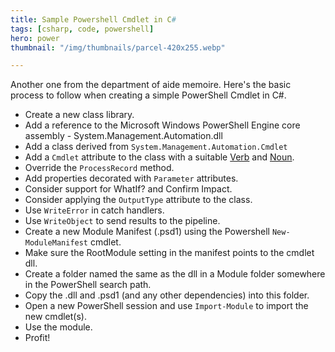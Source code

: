 ```yaml
---
title: Sample Powershell Cmdlet in C#
tags: [csharp, code, powershell]
hero: power
thumbnail: "/img/thumbnails/parcel-420x255.webp"

---
```


Another one from the department of aide memoire. Here's the basic process to follow
when creating a simple PowerShell Cmdlet in C#.

- Create a new class library.
- Add a reference to the Microsoft Windows PowerShell Engine core assembly - System.Management.Automation.dll
- Add a class derived from <code>System.Management.Automation.Cmdlet</code>
- Add a <code>Cmdlet</code> attribute to the class with a suitable [Verb](https://msdn.microsoft.com/en-us/library/ms714428%28v=vs.85%29.aspx) and [Noun](https://msdn.microsoft.com/en-us/library/dd878270%28v=vs.85%29.aspx).
- Override the <code>ProcessRecord</code> method.
- Add properties decorated with <code>Parameter</code> attributes.
- Consider support for WhatIf? and Confirm Impact.
- Consider applying the <code>OutputType</code> attribute to the class.
- Use <code>WriteError</code> in catch handlers.
- Use <code>WriteObject</code> to send results to the pipeline.
- Create a new Module Manifest (.psd1) using the Powershell <code>New-ModuleManifest</code> cmdlet.
- Make sure the RootModule setting in the manifest points to the cmdlet dll.
- Create a folder named the same as the dll in a Module folder somewhere in the PowerShell search path.
- Copy the .dll and .psd1 (and any other dependencies) into this folder.
- Open a new PowerShell session and use <code>Import-Module</code> to import the new cmdlet(s).
- Use the module.
- Profit!
